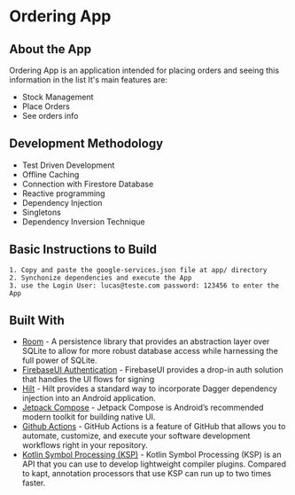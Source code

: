 # Ordering App

## About the App

Ordering App is an application intended for placing orders and seeing this information in the list
It's main features are:
* Stock Management
* Place Orders
* See orders info

## Development Methodology
* Test Driven Development
* Offline Caching
* Connection with Firestore Database
* Reactive programming
* Dependency Injection
* Singletons
* Dependency Inversion Technique

## Basic Instructions to Build
````
1. Copy and paste the google-services.json file at app/ directory
2. Synchonize dependencies and execute the App
3. use the Login User: lucas@teste.com password: 123456 to enter the App
````

## Built With

* [Room](https://developer.android.com/jetpack/androidx/releases/room?hl=pt-br) - A persistence library that provides an abstraction layer over SQLite to allow for more robust database access while harnessing the full power of SQLite.
* [FirebaseUI Authentication](https://github.com/firebase/FirebaseUI-Android/blob/master/auth/README.md) - FirebaseUI provides a drop-in auth solution that handles the UI flows for signing
* [Hilt](https://dagger.dev/hilt/) - Hilt provides a standard way to incorporate Dagger dependency injection into an Android application.
* [Jetpack Compose](https://developer.android.com/jetpack/compose) - Jetpack Compose is Android’s recommended modern toolkit for building native UI.
* [Github Actions](https://docs.github.com/en/actions) - GitHub Actions is a feature of GitHub that allows you to automate, customize, and execute your software development workflows right in your repository.
* [Kotlin Symbol Processing (KSP)](https://kotlinlang.org/docs/ksp-overview.html) - Kotlin Symbol Processing (KSP) is an API that you can use to develop lightweight compiler plugins. Compared to kapt, annotation processors that use KSP can run up to two times faster.
